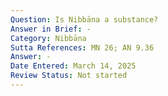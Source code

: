 ```yaml
---
Question: Is Nibbāna a substance?
Answer in Brief: -
Category: Nibbāna
Sutta References: MN 26; AN 9.36
Answer: -
Date Entered: March 14, 2025
Review Status: Not started
---
```

